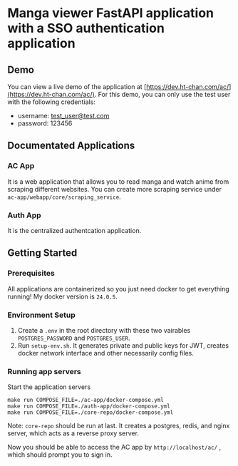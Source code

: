 # Manga viewer FastAPI application with a SSO authentication application
## Demo
You can view a live demo of the application at [https://dev.ht-chan.com/ac/](https://dev.ht-chan.com/ac/). For this demo, you can only use the test user with the following credentials:
- username: test_user@test.com
- password: 123456

## Documentated Applications
### AC App
It is a web application that allows you to read manga and watch anime from scraping different websites. You can create more scraping service under `ac-app/webapp/core/scraping_service`.
### Auth App
It is the centralized authentcation application.
## Getting Started
### Prerequisites
All applications are containerized so you just need docker to get everything running! My docker version is `24.0.5`.
### Environment Setup
1. Create a `.env` in the root directory with these two vairables `POSTGRES_PASSWORD` and `POSTGRES_USER`.
2. Run `setup-env.sh`. It generates private and public keys for JWT, creates docker network interface and other necessarily config files.
### Running app servers
Start the application servers
```
make run COMPOSE_FILE=./ac-app/docker-compose.yml
make run COMPOSE_FILE=./auth-app/docker-compose.yml
make run COMPOSE_FILE=./core-repo/docker-compose.yml
```
Note: `core-repo` should be run at last. It creates a postgres, redis, and nginx server, which acts as a reverse proxy server.

Now you should be able to access the AC app by 
`
http://localhost/ac/
`
, which should prompt you to sign in. 
